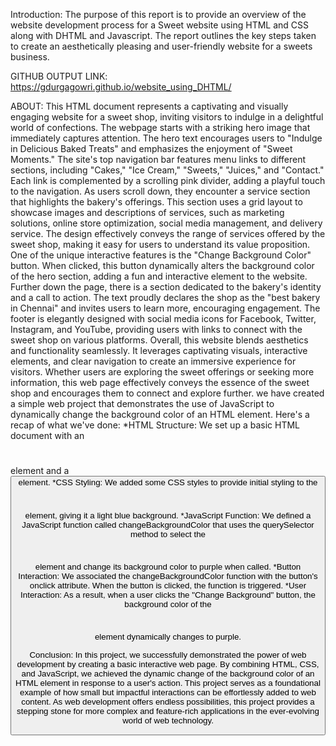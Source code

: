 Introduction:
The purpose of this report is to provide an overview of the website development process for a Sweet website using HTML and CSS along with DHTML and Javascript. The report outlines the key steps taken to create an aesthetically pleasing and user-friendly website for a sweets business.

GITHUB OUTPUT LINK:
https://gdurgagowri.github.io/website_using_DHTML/

ABOUT:
This HTML document represents a captivating and visually engaging website for a sweet shop, inviting visitors to indulge in a delightful world of confections. The webpage starts with a striking hero image that immediately captures attention. The hero text encourages users to "Indulge in Delicious Baked Treats" and emphasizes the enjoyment of "Sweet Moments."
The site's top navigation bar features menu links to different sections, including "Cakes," "Ice Cream," "Sweets," "Juices," and "Contact." Each link is complemented by a scrolling pink divider, adding a playful touch to the navigation.
As users scroll down, they encounter a service section that highlights the bakery's offerings. This section uses a grid layout to showcase images and descriptions of services, such as marketing solutions, online store optimization, social media management, and delivery service. The design effectively conveys the range of services offered by the sweet shop, making it easy for users to understand its value proposition.
One of the unique interactive features is the "Change Background Color" button. When clicked, this button dynamically alters the background color of the hero section, adding a fun and interactive element to the website.
Further down the page, there is a section dedicated to the bakery's identity and a call to action. The text proudly declares the shop as the "best bakery in Chennai" and invites users to learn more, encouraging engagement.
The footer is elegantly designed with social media icons for Facebook, Twitter, Instagram, and YouTube, providing users with links to connect with the sweet shop on various platforms.
Overall, this website blends aesthetics and functionality seamlessly. It leverages captivating visuals, interactive elements, and clear navigation to create an immersive experience for visitors. Whether users are exploring the sweet offerings or seeking more information, this web page effectively conveys the essence of the sweet shop and encourages them to connect and explore further.
we have created a simple web project that demonstrates the use of JavaScript to dynamically change the background color of an HTML element. Here's a recap of what we've done:
*HTML Structure: We set up a basic HTML document with an <h1></h1> element and a <button> element.
*CSS Styling: We added some CSS styles to provide initial styling to the <h1></h1> element, giving it a light blue background.
*JavaScript Function: We defined a JavaScript function called changeBackgroundColor that uses the querySelector method to select the <h1></h1> element and change its background color to purple when called.
*Button Interaction: We associated the changeBackgroundColor function with the button's onclick attribute. When the button is clicked, the function is triggered.
*User Interaction: As a result, when a user clicks the "Change Background" button, the background color of the <h1></h1> element dynamically changes to purple.

Conclusion:
In this project, we successfully demonstrated the power of web development by creating a basic interactive web page. By combining HTML, CSS, and JavaScript, we achieved the dynamic change of the background color of an HTML element in response to a user's action. This project serves as a foundational example of how small but impactful interactions can be effortlessly added to web content. As web development offers endless possibilities, this project provides a stepping stone for more complex and feature-rich applications in the ever-evolving world of web technology.
